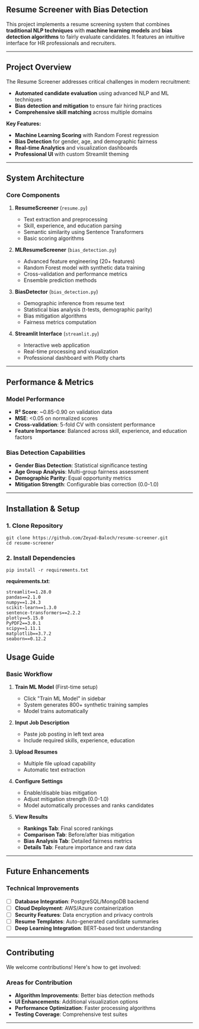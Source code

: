 ## Resume Screener with Bias Detection

This project implements a resume screening system that combines **traditional NLP techniques** with **machine learning models** and **bias detection algorithms** to fairly evaluate candidates. It features an intuitive interface for HR professionals and recruiters.

---

## Project Overview

The Resume Screener addresses critical challenges in modern recruitment:
- **Automated candidate evaluation** using advanced NLP and ML techniques
- **Bias detection and mitigation** to ensure fair hiring practices  
- **Comprehensive skill matching** across multiple domains

**Key Features:**
-  **Machine Learning Scoring** with Random Forest regression
-  **Bias Detection** for gender, age, and demographic fairness
-  **Real-time Analytics** and visualization dashboards
-  **Professional UI** with custom Streamlit theming


---

## System Architecture

### Core Components

1. **ResumeScreener** (`resume.py`)
   - Text extraction and preprocessing
   - Skill, experience, and education parsing
   - Semantic similarity using Sentence Transformers
   - Basic scoring algorithms

2. **MLResumeScreener** (`bias_detection.py`)
   - Advanced feature engineering (20+ features)
   - Random Forest model with synthetic data training
   - Cross-validation and performance metrics
   - Ensemble prediction methods

3. **BiasDetector** (`bias_detection.py`)
   - Demographic inference from resume text
   - Statistical bias analysis (t-tests, demographic parity)
   - Bias mitigation algorithms
   - Fairness metrics computation

4. **Streamlit Interface** (`streamlit.py`)
   - Interactive web application
   - Real-time processing and visualization
   - Professional dashboard with Plotly charts


---

## Performance & Metrics

### Model Performance
- **R² Score**: ~0.85-0.90 on validation data
- **MSE**: <0.05 on normalized scores
- **Cross-validation**: 5-fold CV with consistent performance
- **Feature Importance**: Balanced across skill, experience, and education factors

### Bias Detection Capabilities
- **Gender Bias Detection**: Statistical significance testing
- **Age Group Analysis**: Multi-group fairness assessment  
- **Demographic Parity**: Equal opportunity metrics
- **Mitigation Strength**: Configurable bias correction (0.0-1.0)

---

## Installation & Setup

### 1. Clone Repository
```
git clone https://github.com/Zeyad-Baloch/resume-screener.git
cd resume-screener
```

### 2. Install Dependencies
```
pip install -r requirements.txt
```

**requirements.txt**:
```
streamlit==1.28.0
pandas==2.1.0
numpy==1.24.3
scikit-learn==1.3.0
sentence-transformers==2.2.2
plotly==5.15.0
PyPDF2==3.0.1
scipy==1.11.1
matplotlib==3.7.2
seaborn==0.12.2
```


## Usage Guide

### Basic Workflow

1. **Train ML Model** (First-time setup)
   - Click "Train ML Model" in sidebar
   - System generates 800+ synthetic training samples
   - Model trains automatically 

2. **Input Job Description**
   - Paste job posting in left text area
   - Include required skills, experience, education

3. **Upload Resumes**
   - Multiple file upload capability
   - Automatic text extraction

4. **Configure Settings**
   - Enable/disable bias mitigation
   - Adjust mitigation strength (0.0-1.0)
   - Model automatically processes and ranks candidates

5. **View Results**
   - **Rankings Tab**: Final scored rankings
   - **Comparison Tab**: Before/after bias mitigation
   - **Bias Analysis Tab**: Detailed fairness metrics
   - **Details Tab**: Feature importance and raw data


---


## Future Enhancements

### Technical Improvements
- [ ] **Database Integration**: PostgreSQL/MongoDB backend
- [ ] **Cloud Deployment**: AWS/Azure containerization  
- [ ] **Security Features**: Data encryption and privacy controls
- [ ] **Resume Templates**: Auto-generated candidate summaries
- [ ] **Deep Learning Integration**: BERT-based text understanding

---


## Contributing

We welcome contributions! Here's how to get involved:

### Areas for Contribution
- **Algorithm Improvements**: Better bias detection methods
- **UI Enhancements**: Additional visualization options
- **Performance Optimization**: Faster processing algorithms
- **Testing Coverage**: Comprehensive test suites

---


